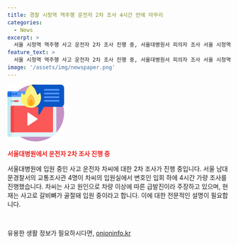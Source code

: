 ```yaml
---
title: 경찰 시청역 역주행 운전자 2차 조사 4시간 만에 마무리
categories:
  - News
excerpt: >
  서울 시청역 역주행 사고 운전자 2차 조사 진행 중, 서울대병원서 피의자 조사 서울 시청역 역주행 사고 운전자에게 2차 조사가 이뤄졌다. 교통경찰 4명이 차량 운전자를 상대로 4시간 가량 조사를 벌였으며, 운전자는 계속해서 급발진 주장을 이어갔다. 현재 운전자는 갈비뼈 골절로 수술 및 치료 중이며, 폐를 찔러 피가 고여 있는 상태이다. (요약문 종료)
feature_text: >
  서울 시청역 역주행 사고 운전자 2차 조사 진행 중, 서울대병원서 피의자 조사 서울 시청역 역주행 사고 운전자에게 2차 조사가 이뤄졌다. 교통경찰 4명이 차량 운전자를 상대로 4시간 가량 조사를 벌였으며, 운전자는 계속해서 급발진 주장을 이어갔다. 현재 운전자는 갈비뼈 골절로 수술 및 치료 중이며, 폐를 찔러 피가 고여 있는 상태이다. (요약문 종료)
image: '/assets/img/newspaper.png'
---
```


<p><img src="/assets/img/news.png" alt="rentncar 속보" /></p>

<p><b><span style="color: #ee2323;">서울대병원에서 운전자 2차 조사 진행 중</span></b></p>

<p>서울대병원에 입원 중인 사고 운전자 차씨에 대한 2차 조사가 진행 중입니다. 서울 남대문경찰서의 교통조사관 4명이 차씨의 입원실에서 변호인 입회 하에 4시간 가량 조사를 진행했습니다. 차씨는 사고 원인으로 차량 이상에 따른 급발진이라 주장하고 있으며, 현재는 사고로 갈비뼈가 골절돼 입원 중이라고 합니다. 이에 대한 전문적인 설명이 필요합니다. </p>

<p data-ke-size="size16">&nbsp;</p>
유용한 생활 정보가 필요하시다면, <a href="https://onioninfo.kr" rel="dofollow">onioninfo.kr</a>


